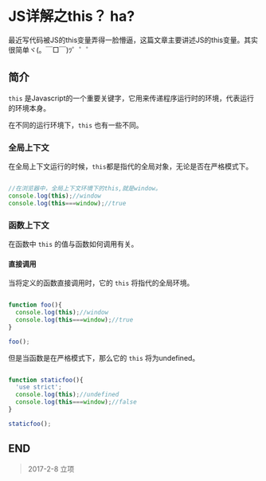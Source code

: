 # JS详解之this？ ha?

最近写代码被JS的this变量弄得一脸懵逼，这篇文章主要讲述JS的this变量。其实很简单ヾ(。￣□￣)ﾂ゜゜゜

## 简介

`this` 是Javascript的一个重要关键字，它用来传递程序运行时的环境，代表运行的环境本身。

在不同的运行环境下，`this` 也有一些不同。

### 全局上下文

在全局上下文运行的时候，`this`都是指代的全局对象，无论是否在严格模式下。

``` javascript

//在浏览器中，全局上下文环境下的this,就是window。
console.log(this);//window
console.log(this===window);//true

```

### 函数上下文

在函数中 `this` 的值与函数如何调用有关。

#### 直接调用

当将定义的函数直接调用时，它的 `this` 将指代的全局环境。

``` javascript

function foo(){
  console.log(this);//window
  console.log(this===window);//true
}

foo();

```

但是当函数是在严格模式下，那么它的 `this` 将为undefined。

``` javascript

function staticfoo(){
  'use strict';
  console.log(this);//undefined
  console.log(this===window);//false
}

staticfoo();

```


## END

> 2017-2-8 立项
